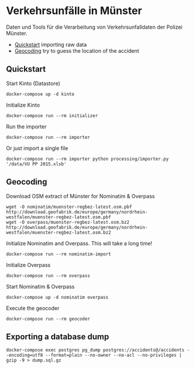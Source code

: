 # Verkehrsunfälle in Münster

Daten und Tools für die Verarbeitung von Verkehrsunfalldaten der Polizei Münster.

- [Quickstart](#quickstart) importing raw data
- [Geocoding](#geocoding) try to guess the location of the accident

## Quickstart

Start Kinto (Datastore)

    docker-compose up -d kinto

Initialize Kinto

    docker-compose run --rm initializer

Run the importer

    docker-compose run --rm importer

Or just import a single file

    docker-compose run --rm importer python processing/importer.py '/data/VU PP 2015.xlsb'

## Geocoding

Download OSM extract of Münster for Nominatim & Overpass

    wget -O nominatim/muenster-regbez-latest.osm.pbf http://download.geofabrik.de/europe/germany/nordrhein-westfalen/muenster-regbez-latest.osm.pbf
    wget -O overpass/muenster-regbez-latest.osm.bz2 http://download.geofabrik.de/europe/germany/nordrhein-westfalen/muenster-regbez-latest.osm.bz2

Initialize Nominatim and Overpass. This will take a long time!

    docker-compose run --rm nominatim-import

Initialize Overpass

    docker-compose run --rm overpass

Start Nominatim & Overpass

    docker-compose up -d nominatim overpass

Execute the geocoder

    docker-compose run --rm geocoder

## Exporting a database dump

    docker-compose exec postgres pg_dump postgres://accidents@/accidents --encoding=utf8 --format=plain --no-owner --no-acl --no-privileges | gzip -9 > dump.sql.gz
